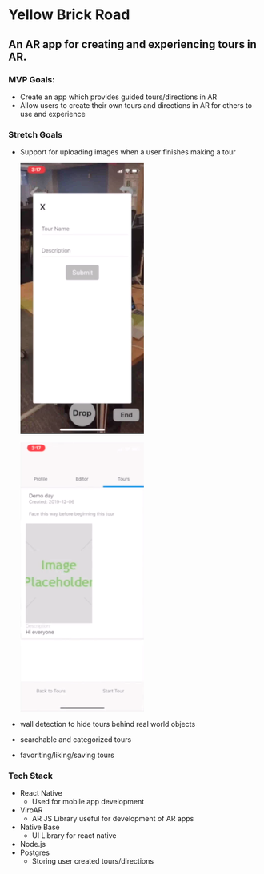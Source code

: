 # Yellow Brick Road

## An AR app for creating and experiencing tours in AR.

### MVP Goals:

- Create an app which provides guided tours/directions in AR
- Allow users to create their own tours and directions in AR for others to use and experience

### Stretch Goals

- Support for uploading images when a user finishes making a tour

  ![Alt text](client/js/res/tour-form.png "Title")

  ![Alt text](client/js/res/placeholder.png "Title")

- wall detection to hide tours behind real world objects
- searchable and categorized tours
- favoriting/liking/saving tours

### Tech Stack

- React Native
  - Used for mobile app development
- ViroAR
  - AR JS Library useful for development of AR apps
- Native Base
  - UI Library for react native
- Node.js
- Postgres
  - Storing user created tours/directions
